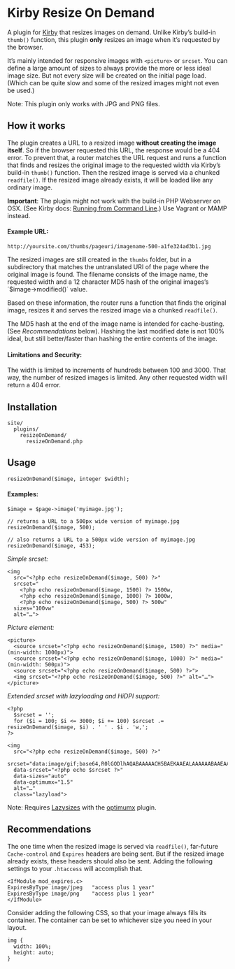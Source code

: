 # Kirby Resize On Demand

A plugin for [Kirby](https://github.com/getkirby/starterkit) that resizes images on demand. Unlike Kirby’s build-in `thumb()` function, this plugin **only** resizes an image when it’s requested by the browser. 

It’s mainly intended for responsive images with `<picture>` or `srcset`. You can define a large amount of sizes to always provide the more or less ideal image size. But not every size will be created on the initial page load. (Which can be quite slow and some of the resized images might not even be used.)

Note: This plugin only works with JPG and PNG files.

## How it works

The plugin creates a URL to a resized image **without creating the image itself**. So if the browser requested this URL, the response would be a 404 error. To prevent that, a router matches the URL request and runs a function that finds and resizes the original image to the requested width via Kirby’s build-in `thumb()` function. Then the resized image is served via a chunked `readfile()`. If the resized image already exists, it will be loaded like any ordinary image.

**Important**: The plugin might not work with the build-in PHP Webserver on OSX. (See Kirby docs: [Running from Command Line](http://getkirby.com/docs/installation/running-with-php).) Use Vagrant or MAMP instead.

#### Example URL:

`http://yoursite.com/thumbs/pageuri/imagename-500-a1fe324ad3b1.jpg`

The resized images are still created in the `thumbs` folder, but in a subdirectory that matches the untranslated URI of the page where the original image is found. The filename consists of the image name, the requested width and a 12 character MD5 hash of the original images’s ´$image->modified()´ value.

Based on these information, the router runs a function that finds the original image, resizes it and serves the resized image via a chunked `readfile()`.

The MD5 hash at the end of the image name is intended for cache-busting. (See _Recommendations_ below). Hashing the last modified date is not 100% ideal, but still better/faster than hashing the entire contents of the image.

#### Limitations and Security:

The width is limited to increments of hundreds between 100 and 3000. That way, the number of resized images is limited. Any other requested width will return a 404 error. 

## Installation
```
site/
  plugins/
    resizeOnDemand/
      resizeOnDemand.php
```

## Usage

```
resizeOnDemand($image, integer $width);
```

#### Examples:
```
$image = $page->image('myimage.jpg');

// returns a URL to a 500px wide version of myimage.jpg
resizeOnDemand($image, 500);

// also returns a URL to a 500px wide version of myimage.jpg
resizeOnDemand($image, 453);

```

_Simple srcset:_
```
<img
  src="<?php echo resizeOnDemand($image, 500) ?>"
  srcset="
    <?php echo resizeOnDemand($image, 1500) ?> 1500w,
    <?php echo resizeOnDemand($image, 1000) ?> 1000w,
    <?php echo resizeOnDemand($image, 500) ?> 500w"
  sizes="100vw"
  alt="…">

```

_Picture element:_
```
<picture>
  <source srcset="<?php echo resizeOnDemand($image, 1500) ?>" media="(min-width: 1000px)">
  <source srcset="<?php echo resizeOnDemand($image, 1000) ?>" media="(min-width: 500px)">
  <source srcset="<?php echo resizeOnDemand($image, 500) ?>">
  <img srcset="<?php echo resizeOnDemand($image, 500) ?>" alt="…">
</picture> 

```


_Extended srcset with lazyloading and HiDPI support:_
```
<?php 
  $srcset = '';
  for ($i = 100; $i <= 3000; $i += 100) $srcset .= resizeOnDemand($image, $i) . ' ' . $i . 'w,';
?>

<img 
  src="<?php echo resizeOnDemand($image, 500) ?>" 
  srcset="data:image/gif;base64,R0lGODlhAQABAAAAACH5BAEKAAEALAAAAAABAAEAAAICTAEAOw==" 
  data-srcset="<?php echo $srcset ?>" 
  data-sizes="auto" 
  data-optimumx="1.5" 
  alt="…" 
  class="lazyload">

```

Note: Requires [Lazysizes](https://github.com/aFarkas/lazysizes) with the [optimumx](https://github.com/aFarkas/lazysizes/tree/gh-pages/plugins/optimumx) plugin.

## Recommendations

The one time when the resized image is served via `readfile()`, far-future `Cache-control` and `Expires` headers are being sent. But if the resized image already exists, these headers should also be sent. Adding the following settings to your `.htaccess` will accomplish that. 

```
<IfModule mod_expires.c>
ExpiresByType image/jpeg   "access plus 1 year"
ExpiresByType image/png    "access plus 1 year"
</IfModule>

```
Consider adding the following CSS, so that your image always fills its container. The container can be set to whichever size you need in your layout.

```
img {
  width: 100%;
  height: auto;
}

```
